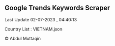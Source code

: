 

## Google Trends Keywords Scraper 
 
Last Update 02-07-2023 , 04:40:13

Country List :
VIETNAM.json



© Abdul Muttaqin 
